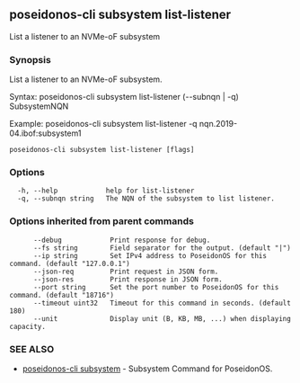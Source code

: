 ## poseidonos-cli subsystem list-listener

List a listener to an NVMe-oF subsystem

### Synopsis


List a listener to an NVMe-oF subsystem.

Syntax:
	poseidonos-cli subsystem list-listener (--subnqn | -q) SubsystemNQN

Example:
	poseidonos-cli subsystem list-listener -q nqn.2019-04.ibof:subsystem1

    

```
poseidonos-cli subsystem list-listener [flags]
```

### Options

```
  -h, --help            help for list-listener
  -q, --subnqn string   The NQN of the subsystem to list listener.
```

### Options inherited from parent commands

```
      --debug            Print response for debug.
      --fs string        Field separator for the output. (default "|")
      --ip string        Set IPv4 address to PoseidonOS for this command. (default "127.0.0.1")
      --json-req         Print request in JSON form.
      --json-res         Print response in JSON form.
      --port string      Set the port number to PoseidonOS for this command. (default "18716")
      --timeout uint32   Timeout for this command in seconds. (default 180)
      --unit             Display unit (B, KB, MB, ...) when displaying capacity.
```

### SEE ALSO

* [poseidonos-cli subsystem](poseidonos-cli_subsystem.md)	 - Subsystem Command for PoseidonOS.

